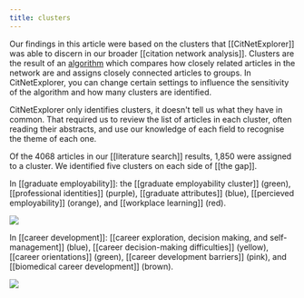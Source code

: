```yaml
--- 
title: clusters
---
```

Our findings in this article were based on the clusters that [[CitNetExplorer]] was able to discern in our broader [[citation network analysis]]. Clusters are the result of an [algorithm](https://link.springer.com/article/10.1007%2Fs11192-017-2300-7) which compares how closely related articles in the network are and assigns closely connected articles to groups. In CitNetExplorer, you can change certain settings to influence the sensitivity of the algorithm and how many clusters are identified. 

CitNetExplorer only identifies clusters, it doesn't tell us what they have in common. That required us to review the list of articles in each cluster, often reading their abstracts, and use our knowledge of each field to recognise the theme of each one. 

Of the 4068 articles in our [[literature search]] results,  1,850 were assigned to a cluster. We identified five clusters on each side of [[the gap]]. 

In [[graduate employability]]: the [[graduate employability cluster]] (green), [[professional identities]] (purple), [[graduate attributes]] (blue), [[percieved employability]] (orange), and [[workplace learning]] (red).

![](https://unruffled-ptolemy-28c954.netlify.app/assets/fig2.jpg)

In [[career development]]:  [[career exploration, decision making,
and self-management]] (blue), [[career decision-making difficulties]] (yellow), [[career orientations]] (green), [[career development barriers]] (pink), and [[biomedical career development]] (brown). 

![](https://unruffled-ptolemy-28c954.netlify.app/assets/fig3.jpg)

